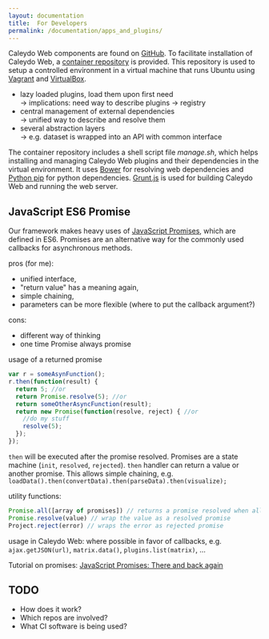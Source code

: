 ```yaml
---
layout: documentation
title:  For Developers
permalink: /documentation/apps_and_plugins/
---
```


Caleydo Web components are found on [GitHub](https://github.com/Caleydo). To facilitate installation of Caleydo Web, a [container repository](https://github.com/Caleydo/caleydo_web_container) is provided. This repository is used to setup a controlled environment in a virtual machine that runs Ubuntu using [Vagrant](https://www.vagrantup.com/) and [VirtualBox](https://www.virtualbox.org/). 

 * lazy loaded plugins, load them upon first need <br>
   -> implications: need way to describe plugins -> registry
 * central management of external dependencies <br>
   -> unified way to describe and resolve them
 * several abstraction layers <br>
   -> e.g. dataset is wrapped into an API with common interface

The container repository includes a shell script file *manage.sh*, which helps installing and managing Caleydo Web plugins and their dependencies in the virtual environment. It uses [Bower](http://bower.io/) for resolving web dependencies and [Python pip](https://pypi.python.org/pypi/pip) for python dependencies. [Grunt.js](http://gruntjs.com/) is used for building Caleydo Web and running the web server.

## JavaScript ES6 Promise

Our framework makes heavy uses of [JavaScript Promises](http://www.promises.org), which are defined in ES6. Promises are an alternative way for the commonly used callbacks for asynchronous methods. 

pros (for me): 
 * unified interface, 
 * "return value" has a meaning again, 
 * simple chaining, 
 * parameters can be more flexible (where to put the callback argument?)

cons: 
 * different way of thinking 
 * one time Promise always promise

usage of a returned promise
```js
var r = someAsynFunction();
r.then(function(result) {
  return 5; //or
  return Promise.resolve(5); //or
  return someOtherAsyncFunction(result);
  return new Promise(function(resolve, reject) { //or
    //do my stuff
    resolve(5);
  });
});
```
`then` will be executed after the promise resolved. Promises are a state machine (`init`, `resolved`, `rejected`). `then` handler can return a value or another promise. This allows simple chaining, e.g. `loadData().then(convertData).then(parseData).then(visualize);`

utility functions: 
```js
Promise.all([array of promises]) // returns a promise resolved when all are resolved
Promise.resolve(value) // wrap the value as a resolved promise
Project.reject(error) // wraps the error as rejected promise
```

usage in Caleydo Web: where possible in favor of callbacks, e.g. `ajax.getJSON(url)`, `matrix.data()`, `plugins.list(matrix)`, ...

Tutorial on promises:
[JavaScript Promises: There and back again](http://html5rocks.com/en/tutorials/es6/promises)

## TODO

* How does it work?
* Which repos are involved?
* What CI software is being used?
